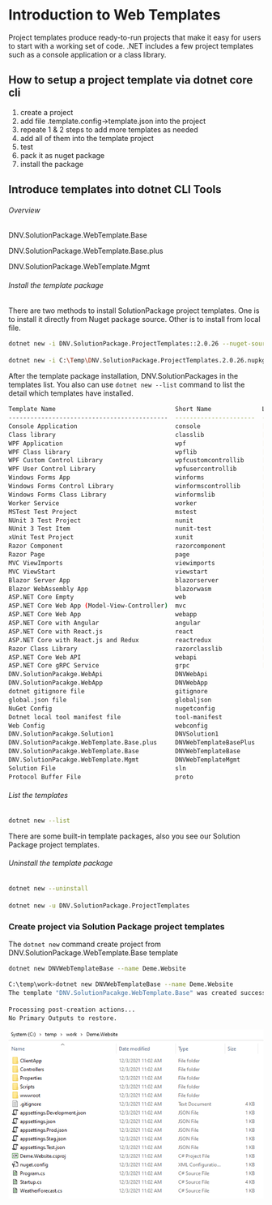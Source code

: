 # Introduction to Web Templates

Project templates produce ready-to-run projects that make it easy for users to start with a working set of code. .NET includes a few project templates such as a console application or a class library. 

## How to setup a project template via dotnet core cli

1. create a project
2. add file .template.config->template.json into the project
3. repeate 1 & 2 steps to add more templates as needed
4. add all of them into the template project
5. test
6. pack it as nuget package
7. install the package



## Introduce templates into dotnet CLI Tools

###### Overview

DNV.SolutionPackage.WebTemplate.Base



DNV.SolutionPackage.WebTemplate.Base.plus



DNV.SolutionPackage.WebTemplate.Mgmt





###### Install the template package

There are two methods to install SolutionPackage project templates. One is to install it directly from Nuget package source. Other is to install from local file.

```bash
dotnet new -i DNV.SolutionPackage.ProjectTemplates::2.0.26 --nuget-source "https://dnvgl-one.pkgs.visualstudio.com/_packaging/AssuranceApplicationsChina%40Local/nuget/v3/index.json"

dotnet new -i C:\Temp\DNV.SolutionPackage.ProjectTemplates.2.0.26.nupkg
```

After the template package installation,  DNV.SolutionPackages in the templates list. You also can use `dotnet new --list` command to list the detail which templates have installed.

```bash
Template Name                                 Short Name              Language    Tags
--------------------------------------------  ----------------------  ----------  ----------------------
Console Application                           console                 [C#],F#,VB  Common/Console
Class library                                 classlib                [C#],F#,VB  Common/Library
WPF Application                               wpf                     [C#],VB     Common/WPF
WPF Class library                             wpflib                  [C#],VB     Common/WPF
WPF Custom Control Library                    wpfcustomcontrollib     [C#],VB     Common/WPF
WPF User Control Library                      wpfusercontrollib       [C#],VB     Common/WPF
Windows Forms App                             winforms                [C#],VB     Common/WinForms
Windows Forms Control Library                 winformscontrollib      [C#],VB     Common/WinForms
Windows Forms Class Library                   winformslib             [C#],VB     Common/WinForms
Worker Service                                worker                  [C#],F#     Common/Worker/Web
MSTest Test Project                           mstest                  [C#],F#,VB  Test/MSTest
NUnit 3 Test Project                          nunit                   [C#],F#,VB  Test/NUnit
NUnit 3 Test Item                             nunit-test              [C#],F#,VB  Test/NUnit
xUnit Test Project                            xunit                   [C#],F#,VB  Test/xUnit
Razor Component                               razorcomponent          [C#]        Web/ASP.NET
Razor Page                                    page                    [C#]        Web/ASP.NET
MVC ViewImports                               viewimports             [C#]        Web/ASP.NET
MVC ViewStart                                 viewstart               [C#]        Web/ASP.NET
Blazor Server App                             blazorserver            [C#]        Web/Blazor
Blazor WebAssembly App                        blazorwasm              [C#]        Web/Blazor/WebAssembly
ASP.NET Core Empty                            web                     [C#],F#     Web/Empty
ASP.NET Core Web App (Model-View-Controller)  mvc                     [C#],F#     Web/MVC
ASP.NET Core Web App                          webapp                  [C#]        Web/MVC/Razor Pages
ASP.NET Core with Angular                     angular                 [C#]        Web/MVC/SPA
ASP.NET Core with React.js                    react                   [C#]        Web/MVC/SPA
ASP.NET Core with React.js and Redux          reactredux              [C#]        Web/MVC/SPA
Razor Class Library                           razorclasslib           [C#]        Web/Razor/Library
ASP.NET Core Web API                          webapi                  [C#],F#     Web/WebAPI
ASP.NET Core gRPC Service                     grpc                    [C#]        Web/gRPC
DNV.SolutionPacakge.WebApi                    DNVWebApi                           Common
DNV.SolutionPacakge.WebApp                    DNVWebApp                           Common
dotnet gitignore file                         gitignore                           Config
global.json file                              globaljson                          Config
NuGet Config                                  nugetconfig                         Config
Dotnet local tool manifest file               tool-manifest                       Config
Web Config                                    webconfig                           Config
DNV.SolutionPacakge.Solution1                 DNVSolution1                        DNV
DNV.SolutionPacakge.WebTemplate.Base.plus     DNVWebTemplateBasePlus              DNV
DNV.SolutionPacakge.WebTemplate.Base          DNVWebTemplateBase                  DNV
DNV.SolutionPacakge.WebTemplate.Mgmt          DNVWebTemplateMgmt                  DNV
Solution File                                 sln                                 Solution
Protocol Buffer File                          proto                               Web/gRPC
```



###### List the templates

```bash
dotnet new --list
```

There are some built-in template packages, also you see our Solution Package project templates.

###### Uninstall the template package

```bash
dotnet new --uninstall

dotnet new -u DNV.SolutionPackage.ProjectTemplates
```



### Create project via Solution Package project templates

The `dotnet new` command create project from DNV.SolutionPackage.WebTemplate.Base template

```bash
dotnet new DNVWebTemplateBase --name Deme.Website
```

```bash
C:\temp\work>dotnet new DNVWebTemplateBase --name Deme.Website
The template "DNV.SolutionPacakge.WebTemplate.Base" was created successfully.

Processing post-creation actions...
No Primary Outputs to restore.
```

![](../images/WebTemplates/Demo.Website.PNG)
